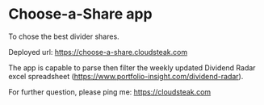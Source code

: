 # Choose-a-Share app

To chose the best divider shares.

Deployed url: https://choose-a-share.cloudsteak.com


The app is capable to parse then filter the weekly updated Dividend Radar excel spreadsheet (https://www.portfolio-insight.com/dividend-radar).


For further question, please ping me: https://cloudsteak.com


